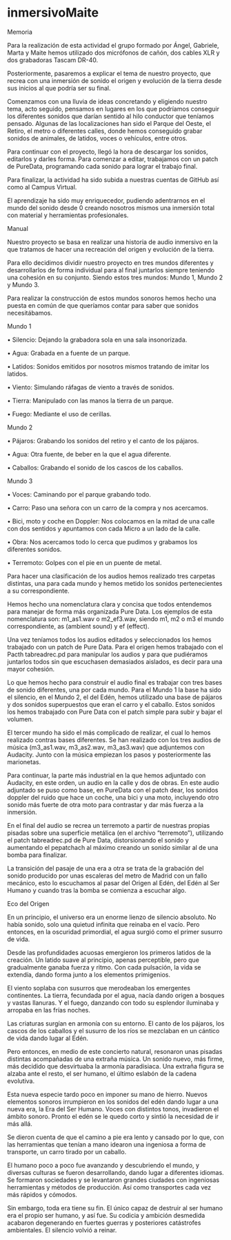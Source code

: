 # inmersivoMaite
Memoria   

 

Para la realización de esta actividad el grupo formado por Ángel, Gabriele, Marta y Maite hemos utilizado dos micrófonos de cañón, dos cables XLR y dos grabadoras Tascam DR-40.  

 

Posteriormente, pasaremos a explicar el tema de nuestro proyecto, que recrea con una inmersión de sonido el origen y evolución de la tierra desde sus inicios al que podría ser su final. 

 

Comenzamos con una lluvia de ideas concretando y eligiendo nuestro tema, acto seguido, pensamos en lugares en los que podríamos conseguir los diferentes sonidos que darían sentido al hilo conductor que teníamos pensado. Algunas de las localizaciones han sido el Parque del Oeste, el Retiro, el metro o diferentes calles, donde hemos conseguido grabar sonidos de animales, de latidos, voces o vehículos, entre otros. 

 

Para continuar con el proyecto, llegó la hora de descargar los sonidos, editarlos y darles forma. Para comenzar a editar, trabajamos con un patch de PureData, programando cada sonido para lograr el trabajo final.  

 

Para finalizar, la actividad ha sido subida a nuestras cuentas de GitHub así como al Campus Virtual. 

 

El aprendizaje ha sido muy enriquecedor, pudiendo adentrarnos en el mundo del sonido desde 0 creando nosotros mismos una inmersión total con material y herramientas profesionales. 

 

Manual 

 

Nuestro proyecto se basa en realizar una historia de audio inmersivo en la que tratamos de hacer una recreación del origen y evolución de la tierra. 

  

Para ello decidimos dividir nuestro proyecto en tres mundos diferentes y desarrollarlos de forma individual para al final juntarlos siempre teniendo una cohesión en su conjunto. Siendo estos tres mundos: Mundo 1, Mundo 2 y Mundo 3. 

  

Para realizar la construcción de estos mundos sonoros hemos hecho una puesta en común de que queríamos contar para saber que sonidos necesitábamos. 

  

Mundo 1 

  

• Silencio: Dejando la grabadora sola en una sala insonorizada. 

• Agua: Grabada en a fuente de un parque. 

• Latidos: Sonidos emitidos por nosotros mismos tratando de imitar los latidos. 

• Viento: Simulando ráfagas de viento a través de sonidos. 

• Tierra: Manipulado con las manos la tierra de un parque. 

• Fuego: Mediante el uso de cerillas. 

  

Mundo 2 

  

• Pájaros: Grabando los sonidos del retiro y el canto de los pájaros. 

• Agua: Otra fuente, de beber en la que el agua diferente. 

• Caballos: Grabando el sonido de los cascos de los caballos. 

  

Mundo 3 

  

• Voces: Caminando por el parque grabando todo. 

• Carro: Paso una señora con un carro de la compra y nos acercamos. 

• Bici, moto y coche en Doppler: Nos colocamos en la mitad de una calle con dos sentidos y apuntamos con cada Micro a un lado de la calle. 

• Obra: Nos acercamos todo lo cerca que pudimos y grabamos los diferentes sonidos. 

• Terremoto: Golpes con el pie en un puente de metal. 

  

Para hacer una clasificación de los audios hemos realizado tres carpetas distintas, una para cada mundo y hemos metido los sonidos pertenecientes a su correspondiente. 

Hemos hecho una nomenclatura clara y concisa que todos entendemos para manejar de forma más organizada Pure Data. Los ejemplos de esta nomenclatura son: m1_as1.wav o m2_ef3.wav, siendo m1, m2 o m3 el mundo correspondiente, as (ambient sound) y ef (effect). 

Una vez teníamos todos los audios editados y seleccionados los hemos trabajado con un patch de Pure Data. Para el origen hemos trabajado con el Pacth tabreadrec.pd para manipular los audios y para que pudiéramos juntarlos todos sin que escuchasen demasiados aislados, es decir para una mayor cohesión. 

Lo que hemos hecho para construir el audio final es trabajar con tres bases de sonido diferentes, una por cada mundo. Para el Mundo 1 la base ha sido el silencio, en el Mundo 2, el del Edén, hemos utilizado una base de pájaros y dos sonidos superpuestos que eran el carro y el caballo. Estos sonidos los hemos trabajado con Pure Data con el patch simple para subir y bajar el volumen.  

El tercer mundo ha sido el más complicado de realizar, el cual lo hemos realizado contras bases diferentes. Se han realizado con los tres audios de música (m3_as1.wav, m3_as2.wav, m3_as3.wav) que adjuntemos con Audacity.  Junto con la música empiezan los pasos y posteriormente las marionetas.  

Para continuar, la parte más industrial en la que hemos adjuntado con Audacity, en este orden, un audio en la calle y dos de obras. En este audio adjuntado se puso como base, en PureData con el patch dear, los sonidos doppler del ruido que hace un coche, una bici y una moto, incluyendo otro sonido más fuerte de otra moto para contrastar y dar más fuerza a la inmersión.  

 En el final del audio se recrea un terremoto a partir de nuestras propias pisadas sobre una superficie metálica (en el archivo “terremoto”), utilizando el patch tabreadrec.pd de Pure Data, distorsionando el sonido y aumentando el  pepatchach al máximo creando un sonido similar al de una bomba para finalizar.  

La transición del pasaje de una era a otra se trata de la grabación del sonido producido por unas escaleras del metro de Madrid con un fallo mecánico, esto lo escuchamos al pasar del Origen al Edén, del Edén al Ser Humano y cuando tras la bomba se comienza a escuchar algo. 

Eco del Origen 

 

En un principio, el universo era un enorme lienzo de silencio absoluto. No había sonido, solo una quietud infinita que reinaba en el vacío. Pero entonces, en la oscuridad primordial, el agua surgió como el primer susurro de vida. 

 Desde las profundidades acuosas emergieron los primeros latidos de la creación. Un latido suave al principio, apenas perceptible, pero que gradualmente ganaba fuerza y ​​ritmo. Con cada pulsación, la vida se extendía, dando forma junto a los elementos primigenios. 

El viento soplaba con susurros que merodeaban los emergentes continentes. La tierra, fecundada por el agua, nacía dando origen a bosques y vastas llanuras. Y el fuego, danzando con todo su esplendor iluminaba y arropaba en las frías noches. 

 Las criaturas surgían en armonía con su entorno. El canto de los pájaros, los cascos de los caballos y el susurro de los ríos se mezclaban en un cántico de vida dando lugar al Edén. 

 Pero entonces, en medio de este concierto natural, resonaron unas pisadas distintas acompañadas de una extraña música. Un sonido nuevo, más firme, más decidido que desvirtuaba la armonía paradisiaca. Una extraña figura se alzaba ante el resto, el ser humano, el último eslabón de la cadena evolutiva. 

 Esta nueva especie tardo poco en imponer su mano de hierro. Nuevos elementos sonoros irrumpieron en los sonidos del edén dando lugar a una nueva era, la Era del Ser Humano. Voces con distintos tonos, invadieron el ámbito sonoro. Pronto el edén se le quedo corto y sintió la necesidad de ir más allá. 

 Se dieron cuenta de que el camino a pie era lento y cansado por lo que, con las herramientas que tenían a mano idearon una ingeniosa a forma de transporte, un carro tirado por un caballo. 

El humano poco a poco fue avanzando y descubriendo el mundo, y diversas culturas se fueron desarrollando, dando lugar a diferentes idiomas. Se formaron sociedades y se levantaron grandes ciudades con ingeniosas herramientas y métodos de producción. Así como transportes cada vez más rápidos y cómodos. 

Sin embargo, toda era tiene su fin. El único capaz de destruir al ser humano era el propio ser humano, y así fue. Su codicia y ambición desmedida acabaron degenerando en fuertes guerras y posteriores catástrofes ambientales. El silencio volvió a reinar. 
